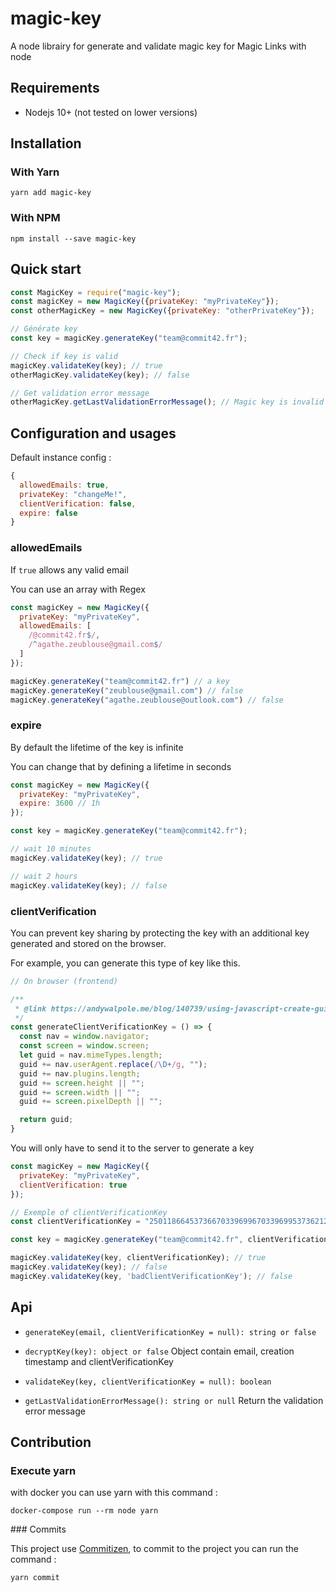 # magic-key

A node librairy for generate and validate magic key for Magic Links with node

## Requirements

- Nodejs 10+ (not tested on lower versions)

## Installation

### With Yarn

```shell
yarn add magic-key
```

### With NPM

```shell
npm install --save magic-key
```

## Quick start

```js
const MagicKey = require("magic-key");
const magicKey = new MagicKey({privateKey: "myPrivateKey"});
const otherMagicKey = new MagicKey({privateKey: "otherPrivateKey"});

// Générate key
const key = magicKey.generateKey("team@commit42.fr");

// Check if key is valid
magicKey.validateKey(key); // true
otherMagicKey.validateKey(key); // false

// Get validation error message
otherMagicKey.getLastValidationErrorMessage(); // Magic key is invalid
```

## Configuration and usages

Default instance config :

```js
{
  allowedEmails: true,
  privateKey: "changeMe!",
  clientVerification: false,
  expire: false
}
```

### allowedEmails

If `true` allows any valid email

You can use an array with Regex

```js
const magicKey = new MagicKey({
  privateKey: "myPrivateKey",
  allowedEmails: [
    /@commit42.fr$/,
    /^agathe.zeublouse@gmail.com$/
  ]
});

magicKey.generateKey("team@commit42.fr") // a key
magicKey.generateKey("zeublouse@gmail.com") // false
magicKey.generateKey("agathe.zeublouse@outlook.com") // false
```

### expire

By default the lifetime of the key is infinite

You can change that by defining a lifetime in seconds

```js
const magicKey = new MagicKey({
  privateKey: "myPrivateKey",
  expire: 3600 // 1h
});

const key = magicKey.generateKey("team@commit42.fr");

// wait 10 minutes
magicKey.validateKey(key); // true

// wait 2 hours
magicKey.validateKey(key); // false
```

### clientVerification

You can prevent key sharing by protecting the key with an additional key generated and stored on the browser.

For example, you can generate this type of key like this.

```js
// On browser (frontend)

/**
 * @link https://andywalpole.me/blog/140739/using-javascript-create-guid-from-users-browser-information
 */
const generateClientVerificationKey = () => {
  const nav = window.navigator;
  const screen = window.screen;
  let guid = nav.mimeTypes.length;
  guid += nav.userAgent.replace(/\D+/g, "");
  guid += nav.plugins.length;
  guid += screen.height || "";
  guid += screen.width || "";
  guid += screen.pixelDepth || "";

  return guid;
}
```

You will only have to send it to the server to generate a key

```js
const magicKey = new MagicKey({
  privateKey: "myPrivateKey",
  clientVerification: true
});

// Exemple of clientVerificationKey
const clientVerificationKey = "250118664537366703396996703396995373621200192024";

const key = magicKey.generateKey("team@commit42.fr", clientVerificationKey);

magicKey.validateKey(key, clientVerificationKey); // true
magicKey.validateKey(key); // false
magicKey.validateKey(key, 'badClientVerificationKey'); // false
```

## Api

- `generateKey(email, clientVerificationKey = null): string or false`

- `decryptKey(key): object or false`
Object contain email, creation timestamp and clientVerificationKey

- `validateKey(key, clientVerificationKey = null): boolean`

- `getLastValidationErrorMessage(): string or null`
Return the validation error message

## Contribution

### Execute yarn

with docker you can use yarn with this command :

```shell
docker-compose run --rm node yarn
```

### Commits

This project use [Commitizen](http://commitizen.github.io/cz-cli/), to commit to the project you can run the command :

```shell
yarn commit
```
